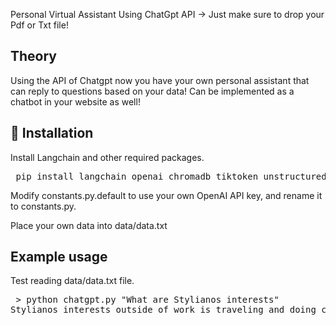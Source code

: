 Personal Virtual Assistant Using ChatGpt API -> Just make sure to drop your Pdf or Txt file!

## Theory
Using the API of Chatgpt now you have your own personal assistant that can reply to questions based on your data!
Can be implemented as a chatbot in your website as well!


## 🚀 Installation
Install Langchain and other required packages.

<pre> pip install langchain openai chromadb tiktoken unstructured </pre>


Modify constants.py.default to use your own OpenAI API key, and rename it to constants.py.

Place your own data into data/data.txt

## Example usage
Test reading data/data.txt file.

<pre> > python chatgpt.py "What are Stylianos interests"
Stylianos interests outside of work is traveling and doing calisthenics. </pre>



